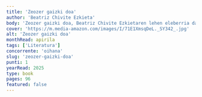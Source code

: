 ```yaml
---
title: 'Zeozer gaizki doa'
author: 'Beatriz Chivite Ezkieta'
body: 'Zeozer gaizki doa, Beatriz Chivite Ezkietaren lehen eleberria da. Haur eta gazte literaturako idazlea da, eta liburu honetan, irakurle gazteenak, 10 urtetik gorakoak, protagonista nagusiarekin identifikatuko dira. Liburua irakurri ondoren, irakurleek ikasiko dute ez dela garrantzitsua zer den ondoa edo gaiztoa, baizik eta zer den egokia edo egokia ez dena. Liburu honek irakurle gazteenak pentsarazten ditu eta haien irudimena pizten du.'
cover: 'https://m.media-amazon.com/images/I/71E1XmsqDeL._SY342_.jpg'
alt: 'Zeozer gaizki doa'
monthRead: apirila
tags: ['Literatura']
concorrente: 'oihana'
slug: 'zeozer-gaizki-doa'
punti: 1
yearRead: 2025
type: book
pages: 96
featured: false
---
```

